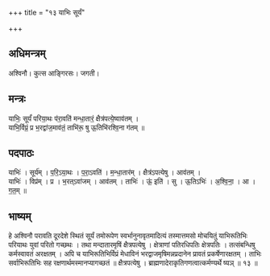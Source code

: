 +++
title = "१३ याभिः सूर्यं"

+++
## अधिमन्त्रम्
अश्विनौ। कुत्स आङ्गिरसः। जगती।

## मन्त्रः
याभिः॒ सूर्यं॑ परिया॒थः प॑रा॒वति॑ मन्धा॒तारं॒ क्षैत्र॑पत्ये॒ष्वाव॑तम् ।  
याभि॒र्विप्रं॒ प्र भ॒रद्वा॑ज॒माव॑तं॒ ताभि॑रू॒ षु ऊ॒तिभि॑रश्वि॒ना ग॑तम् ॥

## पदपाठः
याभिः॑ । सूर्य॑म् । प॒रि॒ऽया॒थः । प॒रा॒ऽवति॑ । म॒न्धा॒तार॑म् । क्षैत्र॑ऽपत्येषु । आव॑तम् ।  
याभिः॑ । विप्र॑म् । प्र । भ॒रत्ऽवा॑जम् । आव॑तम् । ताभिः॑ । ऊं॒ इति॑ । सु । ऊ॒तिऽभिः॑ । अ॒श्वि॒ना॒ । आ । ग॒त॒म् ॥

## भाष्यम्
हे अश्विनौ परावति दूरदेशे स्थितं सूर्यं तमोरूपेण स्वर्भानुनावृतमादित्यं तस्मात्तमसो मोचयितुं याभिरूतिभिः परियाथः युवां परितो गच्छथः । तथा मन्दातारमृषिं क्षैत्रपत्येषु । क्षेत्राणां पतिरधिपतिः क्षेत्रपतिः । तत्संबन्धिषु कर्मस्वावतं अरक्षतम् । अपि च याभिरूतिभिर्विप्रं मेधाविनं भरद्वाजमृषिमन्नप्रदानेन प्रावतं प्रकर्षेणारक्षतम् । ताभिः सर्वाभिरूतिभिः सह रक्षणार्थमस्मानप्यागच्छतं ॥ क्षैत्रपत्येषु । ब्राह्मणादेराकृतिगणत्वात्कर्मण्यर्थे ष्यञ् ॥ १३ ॥